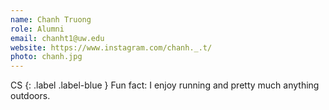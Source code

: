 ```yaml
---
name: Chanh Truong
role: Alumni
email: chanht1@uw.edu
website: https://www.instagram.com/chanh._.t/
photo: chanh.jpg
---
```


CS
{: .label .label-blue }
Fun fact: I enjoy running and pretty much anything outdoors.


